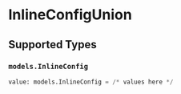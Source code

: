 # InlineConfigUnion


## Supported Types

### `models.InlineConfig`

```python
value: models.InlineConfig = /* values here */
```

